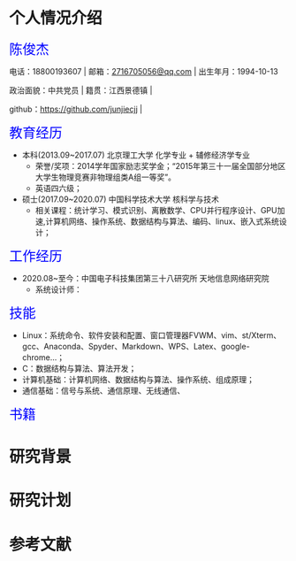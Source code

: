 # 个人情况介绍



<font face="黑体" color=blue size=5>陈俊杰</font>

电话：18800193607   |     邮箱：2716705056@qq.com    |  出生年月：1994-10-13

政治面貌：中共党员   |     籍贯：江西景德镇   |  

 github：https://github.com/junjiecjj       |



<font face="黑体" color=blue size=5>教育经历</font>

+ 本科(2013.09~2017.07)      北京理工大学    化学专业 + 辅修经济学专业  
  + 荣誉/奖项：2014学年国家励志奖学金；“2015年第三十一届全国部分地区大学生物理竞赛非物理组类A组一等奖”。
  + 英语四六级；
+ 硕士(2017.09~2020.07)    中国科学技术大学     核科学与技术
  + 相关课程：统计学习、模式识别、离散数学、CPU并行程序设计、GPU加速,计算机网络、操作系统、数据结构与算法、编码、linux、嵌入式系统设计；



<font face="黑体" color=blue size=5>工作经历</font>

+ 2020.08~至今：中国电子科技集团第三十八研究所    天地信息网络研究院
  + 系统设计师：



<font face="黑体" color=blue size=5>技能</font>

+ Linux：系统命令、软件安装和配置、窗口管理器FVWM、vim、st/Xterm、gcc、Anaconda、Spyder、Markdown、WPS、Latex、google-chrome...；
+ C：数据结构与算法、算法开发；
+ 计算机基础：计算机网络、数据结构与算法、操作系统、组成原理；
+ 通信基础：信号与系统、通信原理、无线通信、





<font face="黑体" color=blue size=5>书籍</font>











#  研究背景





# 研究计划



# 参考文献



